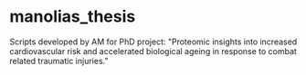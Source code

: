 # manolias_thesis
Scripts developed by AM for PhD project: "Proteomic insights into increased cardiovascular risk and accelerated biological ageing in response to combat related traumatic injuries."
